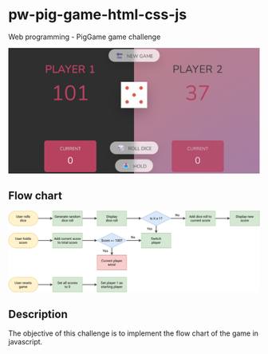 # pw-pig-game-html-css-js

Web programming - PigGame game challenge

![PigGame winner](./pig-game-winner_1280x640.png)

## Flow chart

![PigGame flow chart](./pig-game-flowchart.png)

## Description

The objective of this challenge is to implement the flow chart of the game in javascript.
